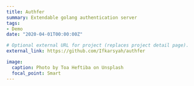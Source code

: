 ```yaml
---
title: Authfer
summary: Extendable golang authentication server
tags:
- Demo
date: "2020-04-01T00:00:00Z"

# Optional external URL for project (replaces project detail page).
external_link: https://github.com/Ifkarsyah/authfer

image:
  caption: Photo by Toa Heftiba on Unsplash
  focal_point: Smart
---
```

